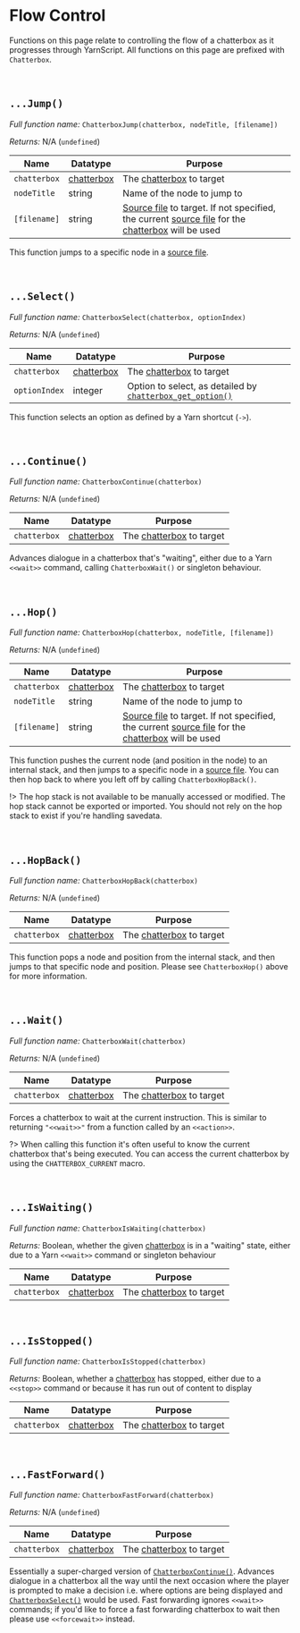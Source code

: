 # Flow Control

Functions on this page relate to controlling the flow of a chatterbox as it progresses through YarnScript. All functions on this page are prefixed with `Chatterbox`.

&nbsp;

## `...Jump()`

_Full function name:_ `ChatterboxJump(chatterbox, nodeTitle, [filename])`

_Returns:_ N/A (`undefined`)

|Name        |Datatype                          |Purpose                                                                                                                                                                 |
|------------|----------------------------------|------------------------------------------------------------------------------------------------------------------------------------------------------------------------|
|`chatterbox`|[chatterbox](concept-chatterboxes)|The [chatterbox](concept-chatterboxes) to target                                                                                                                        |
|`nodeTitle` |string                            |Name of the node to jump to                                                                                                                                             |
|`[filename]`|string                            |[Source file](concept-source-files) to target. If not specified, the current [source file](concept-source-files) for the [chatterbox](concept-chatterboxes) will be used|

This function jumps to a specific node in a [source file](concept-source-files).

&nbsp;

## `...Select()`

_Full function name:_ `ChatterboxSelect(chatterbox, optionIndex)`

_Returns:_ N/A (`undefined`)

|Name         |Datatype                          |Purpose                                                                                                                  |
|-------------|----------------------------------|-------------------------------------------------------------------------------------------------------------------------|
|`chatterbox` |[chatterbox](concept-chatterboxes)|The [chatterbox](concept-chatterboxes) to target                                                                         |
|`optionIndex`|integer                           |Option to select, as detailed by [`chatterbox_get_option()`](reference-getters#chatterboxgetoptionchatterbox-optionindex)|

This function selects an option as defined by a Yarn shortcut (`->`).

&nbsp;

## `...Continue()`

_Full function name:_ `ChatterboxContinue(chatterbox)`

_Returns:_ N/A (`undefined`)

|Name        |Datatype                          |Purpose                                         |
|------------|----------------------------------|------------------------------------------------|
|`chatterbox`|[chatterbox](concept-chatterboxes)|The [chatterbox](concept-chatterboxes) to target|

Advances dialogue in a chatterbox that's "waiting", either due to a Yarn `<<wait>>` command, calling `ChatterboxWait()` or singleton behaviour.

&nbsp;

## `...Hop()`

_Full function name:_ `ChatterboxHop(chatterbox, nodeTitle, [filename])`

_Returns:_ N/A (`undefined`)

|Name        |Datatype                          |Purpose                                                                                                                                                                 |
|------------|----------------------------------|------------------------------------------------------------------------------------------------------------------------------------------------------------------------|
|`chatterbox`|[chatterbox](concept-chatterboxes)|The [chatterbox](concept-chatterboxes) to target                                                                                                                        |
|`nodeTitle` |string                            |Name of the node to jump to                                                                                                                                             |
|`[filename]`|string                            |[Source file](concept-source-files) to target. If not specified, the current [source file](concept-source-files) for the [chatterbox](concept-chatterboxes) will be used|

This function pushes the current node (and position in the node) to an internal stack, and then jumps to a specific node in a [source file](concept-source-files). You can then hop back to where you left off by calling `ChatterboxHopBack()`.

!> The hop stack is not available to be manually accessed or modified. The hop stack cannot be exported or imported. You should not rely on the hop stack to exist if you're handling savedata.

&nbsp;

## `...HopBack()`

_Full function name:_ `ChatterboxHopBack(chatterbox)`

_Returns:_ N/A (`undefined`)

|Name        |Datatype                          |Purpose                                         |
|------------|----------------------------------|------------------------------------------------|
|`chatterbox`|[chatterbox](concept-chatterboxes)|The [chatterbox](concept-chatterboxes) to target|

This function pops a node and position from the internal stack, and then jumps to that specific node and position. Please see `ChatterboxHop()` above for more information.

&nbsp;

## `...Wait()`

_Full function name:_ `ChatterboxWait(chatterbox)`

_Returns:_ N/A (`undefined`)

|Name        |Datatype                          |Purpose                                         |
|------------|----------------------------------|------------------------------------------------|
|`chatterbox`|[chatterbox](concept-chatterboxes)|The [chatterbox](concept-chatterboxes) to target|

Forces a chatterbox to wait at the current instruction. This is similar to returning `"<<wait>>"` from a function called by an `<<action>>`.

?> When calling this function it's often useful to know the current chatterbox that's being executed. You can access the current chatterbox by using the `CHATTERBOX_CURRENT` macro.

&nbsp;

## `...IsWaiting()`

_Full function name:_ `ChatterboxIsWaiting(chatterbox)`

_Returns:_ Boolean, whether the given [chatterbox](concept-chatterboxes) is in a "waiting" state, either due to a Yarn `<<wait>>` command or singleton behaviour

|Name        |Datatype                          |Purpose                                         |
|------------|----------------------------------|------------------------------------------------|
|`chatterbox`|[chatterbox](concept-chatterboxes)|The [chatterbox](concept-chatterboxes) to target|

&nbsp;

## `...IsStopped()`

_Full function name:_ `ChatterboxIsStopped(chatterbox)`

_Returns:_ Boolean, whether a [chatterbox](concept-chatterboxes) has stopped, either due to a `<<stop>>` command or because it has run out of content to display

|Name        |Datatype                          |Purpose                                         |
|------------|----------------------------------|------------------------------------------------|
|`chatterbox`|[chatterbox](concept-chatterboxes)|The [chatterbox](concept-chatterboxes) to target|

&nbsp;

## `...FastForward()`

_Full function name:_ `ChatterboxFastForward(chatterbox)`

_Returns:_ N/A (`undefined`)

|Name        |Datatype                          |Purpose                                         |
|------------|----------------------------------|------------------------------------------------|
|`chatterbox`|[chatterbox](concept-chatterboxes)|The [chatterbox](concept-chatterboxes) to target|

Essentially a super-charged version of [`ChatterboxContinue()`](reference-flow#chatterboxcontinuechatterbox). Advances dialogue in a chatterbox all the way until the next occasion where the player is prompted to make a decision i.e. where options are being displayed and [`ChatterboxSelect()`](reference-flow#chatterboxselectchatterbox-optionindex) would be used. Fast forwarding ignores `<<wait>>` commands; if you'd like to force a fast forwarding chatterbox to wait then please use `<<forcewait>>` instead.
